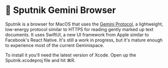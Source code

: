 # 🚀 Sputnik Gemini Browser

Sputnik is a browser for MacOS that uses the [Gemini Protocol](https://gemini.circumlunar.space), a lightweight, low-energy protocol similar to HTTPS for reading gently marked up text documents. It uses SwiftUI, a new UI framework from Apple similar to Facebook's React Native. It's still a work in progress, but it's mature enough to experience most of the current Geminispace.

To install it you'll need the latest version of Xcode. Open up the Sputnik.xcodeproj file and hit ⌘R.
